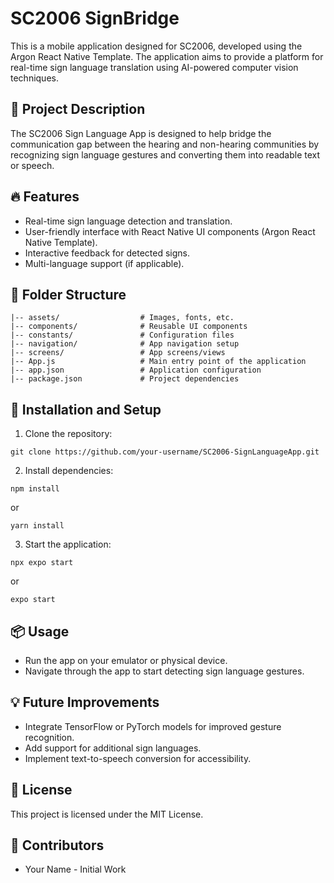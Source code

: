 # SC2006 SignBridge

This is a mobile application designed for SC2006, developed using the Argon React Native Template. The application aims to provide a platform for real-time sign language translation using AI-powered computer vision techniques.

## 📌 Project Description
The SC2006 Sign Language App is designed to help bridge the communication gap between the hearing and non-hearing communities by recognizing sign language gestures and converting them into readable text or speech.

## 🔥 Features
- Real-time sign language detection and translation.
- User-friendly interface with React Native UI components (Argon React Native Template).
- Interactive feedback for detected signs.
- Multi-language support (if applicable).

## 📂 Folder Structure
```
|-- assets/                  # Images, fonts, etc.
|-- components/              # Reusable UI components
|-- constants/               # Configuration files
|-- navigation/              # App navigation setup
|-- screens/                 # App screens/views
|-- App.js                   # Main entry point of the application
|-- app.json                 # Application configuration
|-- package.json             # Project dependencies
```

## 🚀 Installation and Setup
1. Clone the repository:
```
git clone https://github.com/your-username/SC2006-SignLanguageApp.git
```
2. Install dependencies:
```
npm install
```
or
```
yarn install
```
3. Start the application:
```
npx expo start
```
or
```
expo start
```

## 📦 Usage
- Run the app on your emulator or physical device.
- Navigate through the app to start detecting sign language gestures.

## 💡 Future Improvements
- Integrate TensorFlow or PyTorch models for improved gesture recognition.
- Add support for additional sign languages.
- Implement text-to-speech conversion for accessibility.

## 📄 License
This project is licensed under the MIT License.

## 🤝 Contributors
- Your Name - Initial Work

